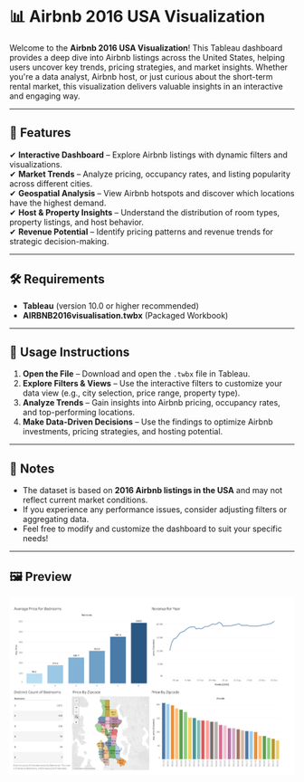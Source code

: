 # 📊 Airbnb 2016 USA Visualization

Welcome to the **Airbnb 2016 USA Visualization**! This Tableau dashboard provides a deep dive into Airbnb listings across the United States, helping users uncover key trends, pricing strategies, and market insights. Whether you're a data analyst, Airbnb host, or just curious about the short-term rental market, this visualization delivers valuable insights in an interactive and engaging way.

---

## 📌 Features  

✔ **Interactive Dashboard** – Explore Airbnb listings with dynamic filters and visualizations.  
✔ **Market Trends** – Analyze pricing, occupancy rates, and listing popularity across different cities.  
✔ **Geospatial Analysis** – View Airbnb hotspots and discover which locations have the highest demand.  
✔ **Host & Property Insights** – Understand the distribution of room types, property listings, and host behavior.  
✔ **Revenue Potential** – Identify pricing patterns and revenue trends for strategic decision-making.  

---

## 🛠 Requirements  

- **Tableau** (version 10.0 or higher recommended)  
- **AIRBNB2016visualisation.twbx** (Packaged Workbook)  

---

## 🚀 Usage Instructions  

1. **Open the File** – Download and open the `.twbx` file in Tableau.  
2. **Explore Filters & Views** – Use the interactive filters to customize your data view (e.g., city selection, price range, property type).  
3. **Analyze Trends** – Gain insights into Airbnb pricing, occupancy rates, and top-performing locations.  
4. **Make Data-Driven Decisions** – Use the findings to optimize Airbnb investments, pricing strategies, and hosting potential.  

---

## 📌 Notes  

- The dataset is based on **2016 Airbnb listings in the USA** and may not reflect current market conditions.  
- If you experience any performance issues, consider adjusting filters or aggregating data.  
- Feel free to modify and customize the dashboard to suit your specific needs!  

---

## 🖼 Preview  

![Airbnb Dashboard Preview](images/AIRBNB.png)  


